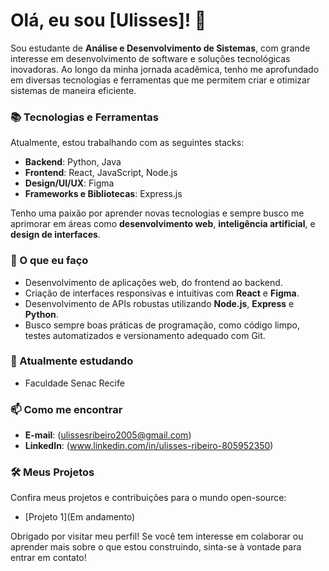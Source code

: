 # Olá, eu sou [Ulisses]! 👋


Sou estudante de **Análise e Desenvolvimento de Sistemas**, com grande interesse em desenvolvimento de software e soluções tecnológicas inovadoras. Ao longo da minha jornada acadêmica, tenho me aprofundado em diversas tecnologias e ferramentas que me permitem criar e otimizar sistemas de maneira eficiente.

### 📚 Tecnologias e Ferramentas

Atualmente, estou trabalhando com as seguintes stacks:

- **Backend**: Python, Java
- **Frontend**: React, JavaScript, Node.js
- **Design/UI/UX**: Figma
- **Frameworks e Bibliotecas**: Express.js

Tenho uma paixão por aprender novas tecnologias e sempre busco me aprimorar em áreas como **desenvolvimento web**, **inteligência artificial**, e **design de interfaces**.

### 🚀 O que eu faço

- Desenvolvimento de aplicações web, do frontend ao backend.
- Criação de interfaces responsivas e intuitivas com **React** e **Figma**.
- Desenvolvimento de APIs robustas utilizando **Node.js**, **Express** e **Python**.
- Busco sempre boas práticas de programação, como código limpo, testes automatizados e versionamento adequado com Git.

### 🌱 Atualmente estudando

- Faculdade Senac Recife 


### 📫 Como me encontrar

- **E-mail**: (ulissesribeiro2005@gmail.com)
- **LinkedIn**: (www.linkedin.com/in/ulisses-ribeiro-805952350)

### 🛠️ Meus Projetos

Confira meus projetos e contribuições para o mundo open-source:

- [Projeto 1](Em andamento)



Obrigado por visitar meu perfil! Se você tem interesse em colaborar ou aprender mais sobre o que estou construindo, sinta-se à vontade para entrar em contato!


